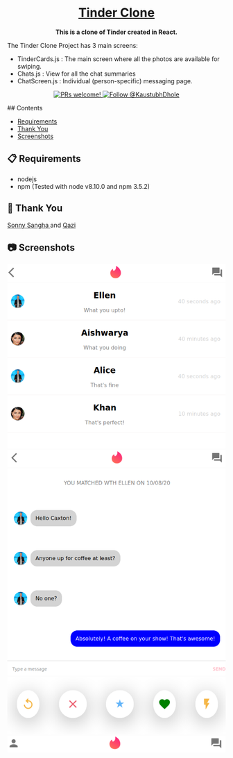 <h1 align="center">
  <a href="https://en.wikipedia.org/wiki/Tinder_(app)">
    Tinder Clone
  </a>
</h1>

<p align="center">
  <strong>This is a clone of Tinder created in React.</strong><br>
</p>

The Tinder Clone Project has 3 main screens:
- TinderCards.js : The main screen where all the photos are available for swiping.
- Chats.js : View for all the chat summaries
- ChatScreen.js : Individual (person-specific) messaging page.

<p align="center">
  <a href="https://reactnative.dev/docs/contributing">
    <img src="https://img.shields.io/badge/PRs-welcome-brightgreen.svg" alt="PRs welcome!" />
  </a>
  <a href="https://twitter.com/intent/follow?screen_name=reactnative">
    <img src="https://twitter.com/kaustubhdhole" alt="Follow @KaustubhDhole" />
  </a>
</p>
## Contents

- [Requirements](#-requirements)
- [Thank You](#-thank-you)
- [Screenshots](#-screenshots)

## 📋 Requirements
- nodejs
- npm 
(Tested with node v8.10.0 and npm 3.5.2)

## 🙏 Thank You
 <a href="https://www.youtube.com/user/ssangha32"> Sonny Sangha </a> and <a href="https://www.youtube.com/channel/UCqrILQNl5Ed9Dz6CGMyvMTQ"> Qazi </a> 

 ## 📷 Screenshots
![Chats](/images/chats.png)
![ChatScreen](/images/ChatScreen.png)
![Footer](/images/Footer.png)
![Header](/images/Header.png)